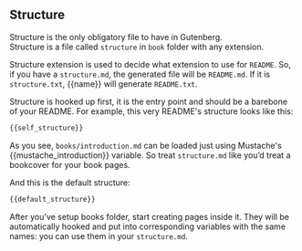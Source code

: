 Structure
---------

Structure is the only obligatory file to have in Gutenberg.  
Structure is a file called `structure` in `book` folder with any extension.

Structure extension is used to decide what extension to use for `README`. So,
if you have a `structure.md`, the generated file will be `README.md`. If it is
`structure.txt`, {{name}} will generate `README.txt`.

Structure is hooked up first, it is the entry point and should be a barebone of your README.
For example, this very README's structure looks like this:

```md
{{self_structure}}
```

As you see, `books/introduction.md` can be loaded just using Mustache's
{{mustache_introduction}} variable. So treat `structure.md` like you’d treat
a bookcover for your book pages.

And this is the default structure:

```md
{{default_structure}}
```

After you've setup books folder, start creating pages inside it. They will be
automatically hooked and put into corresponding variables with the same names: you can use
them in your `structure.md`.
